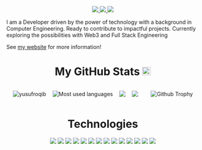 

<p align="center">
  <a href="https://yusuf-roqib.vercel.app/" target="_blank">
    <img src="https://img.shields.io/static/v1?label=|&message=WEBSITE&color=23555f&style=plastic&logo=react&logo-color=white"/>
  </a>
  <a href="https://ng.linkedin.com/in/roqib-yusuf-434ba3193" target="_blank">
    <img src="https://img.shields.io/static/v1?label=|&message=LINKEDIN&color=cdf998&style=plastic&logo=linkedin&logo-color=white"/>
  </a>
  <a href="https://twitter.com/rocco4real" target="_blank">
    <img src="https://img.shields.io/static/v1?label=|&message=TWITTER&color=23555f&style=plastic&logo=twitter&logo-color=white"/>
  </a>
</p>

 I am a Developer driven by the power of technology with a background in Computer Engineering. Ready to contribute to impactful projects. Currently exploring the possibilities with Web3 and Full Stack Engineering

See [my website](https://yusuf-roqib.vercel.app/) for more information!

<h1 align="center"> My GitHub Stats <img src='https://media1.giphy.com/media/du3J3cXyzhj75IOgvA/giphy.gif?cid=ecf05e47x2g034i9pzwtzzsd3xgg2w9nr94t4tflbbgo3008&rid=giphy.gif' width='22px'> </h1>





<div style="display: flex; justify-content: space-evenly; align-items: center; flex-wrap: wrap;">
  <p align="center"> <img src="https://komarev.com/ghpvc/?username=yusufroqib&label=Profile%20views&color=0e75b6&style=flat" alt="yusufroqib" /> </p>

<p align="center"><img src="https://github-readme-stats.vercel.app/api/top-langs/?username=yusufroqib&theme=algolia&hide_border=true&langs_count=5" alt="Most used languages" /></p>

<p align="center"><img  src="https://streak-stats.demolab.com?user=yusufroqib&theme=aura&hide_border=true&card_width=550"/> </p>
<p align="center"><img  src="https://github-readme-stats.vercel.app/api?username=yusufroqib&theme=aura&include_all_commits=true&card_width=550&hide_border=true&rank_icon=github"/> </p></br>

<p align="center"><img src="https://github-profile-trophy.vercel.app/?username=yusufroqib&theme=algolia&margin-w=5&margin-h=5" alt="Github Trophy" /></p>

</div>


<h1 align="center">Technologies</h1>


<p align="center">
    <img src="https://img.shields.io/static/v1?label=|&message=HTML5&color=23555f&style=plastic&logo=html5"/>
    <img src="https://img.shields.io/static/v1?label=|&message=CSS3&color=285f65&style=plastic&logo=css3"/>
    <img src="https://img.shields.io/static/v1?label=|&message=SASS&color=2b625f&style=plastic&logo=sass"/>
    <img src="https://img.shields.io/static/v1?label=|&message=BOOTSTRAP&color=316c5e&style=plastic&logo=bootstrap"/>
    <img src="https://img.shields.io/static/v1?label=|&message=JAVASCRIPT&color=3c7f5d&style=plastic&logo=javascript"/>
  <img src="https://img.shields.io/static/v1?label=|&message=TYPESCRIPT&color=4a935c&style=plastic&logo=typescript"/>
    <img src="https://img.shields.io/static/v1?label=|&message=REACT.JS&color=4a935c&style=plastic&logo=react"/>
    <img src="https://img.shields.io/static/v1?label=|&message=MONGO-DB&color=cdd148&style=plastic&logo=mongodb"/>
    <img src="https://img.shields.io/static/v1?label=|&message=EXPRESS&color=bbb111&style=plastic&logo=express"/>
  <img src="https://img.shields.io/static/v1?label=|&message=FIREBASE&color=cbb148&style=plastic&logo=firebase"/>
  <img src="https://img.shields.io/static/v1?label=|&message=GIT&color=cbb148&style=plastic&logo=git"/>
  <img src="https://img.shields.io/static/v1?label=|&message=TAILWIND&color=4a935c&style=plastic&logo=tailwindcss"/>
  <img src="https://img.shields.io/static/v1?label=|&message=NODE.JS&color=4a935c&style=plastic&logo=node.js"/>
  <img src="https://img.shields.io/static/v1?label=|&message=REDUX&color=4a935c&style=plastic&logo=redux"/>

  

  <!--  <img src="https://img.shields.io/static/v1?label=|&message=TYPESCRIPT&color=4a935c&style=plastic&logo=typescript"/>
  <img src="https://img.shields.io/static/v1?label=|&message=PYTHON&color=52985b&style=plastic&logo=python"/>
    <img src="https://img.shields.io/static/v1?label=|&message=JAVA&color=cdf998&style=plastic&logo=java"/> -->
<!--     <img src="https://img.shields.io/static/v1?label=|&message=SOLIDITY&color=8fbc56&style=plastic&logo=solidity"/>
    <img src="https://img.shields.io/static/v1?label=|&message=SELENIUM&color=cdf998&style=plastic&logo=selenium"/> 
    <img src="https://img.shields.io/static/v1?label=|&message=AWS&color=98bf53&style=plastic&logo=amazon"/> -->
    
</p>



<!--   <a href="https://shawncharles.com/angellist" target="_blank">
      <img src="https://img.shields.io/static/v1?label=|&message=ANGEL-LIST&color=cdf998&style=plastic&logo=angellist&logo-color=white"/>
  </a> -->
<!--   <a href="https://shawncharles.com/resume" target="_blank">
      <img src="https://img.shields.io/static/v1?label=|&message=RESUME&color=23555f&style=plastic&logo=react&logo-color=white"/>
  </a> -->
</p>
